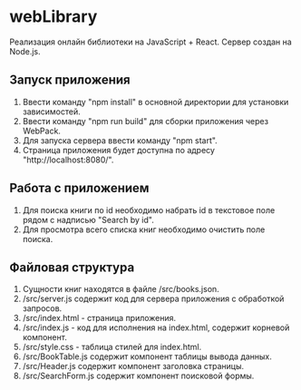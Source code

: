 # webLibrary
Реализация онлайн библиотеки на JavaScript + React. Сервер создан на Node.js.

## Запуск приложения
1. Ввести команду "npm install" в основной директории для установки зависимостей.
2. Ввести команду "npm run build" для сборки приложения через WebPack.
3. Для запуска сервера ввести команду "npm start".
4. Страница приложения будет доступна по адресу "http://localhost:8080/".

## Работа с приложением
1. Для поиска книги по id необходимо набрать id в текстовое поле рядом с надписью "Search by id".
2. Для просмотра всего списка книг необходимо очистить поле поиска.

## Файловая структура
1. Сущности книг находятся в файле /src/books.json.
2. /src/server.js содержит код для сервера приложения с обработкой запросов.
3. /src/index.html - страница приложения.
4. /src/index.js - код для исполнения на index.html, содержит корневой компонент.
5. /src/style.css - таблица стилей для index.html.
6. /src/BookTable.js содержит компонент таблицы вывода данных.
7. /src/Header.js содержит компонент заголовка страницы.
8. /src/SearchForm.js содержит компонент поисковой формы.
